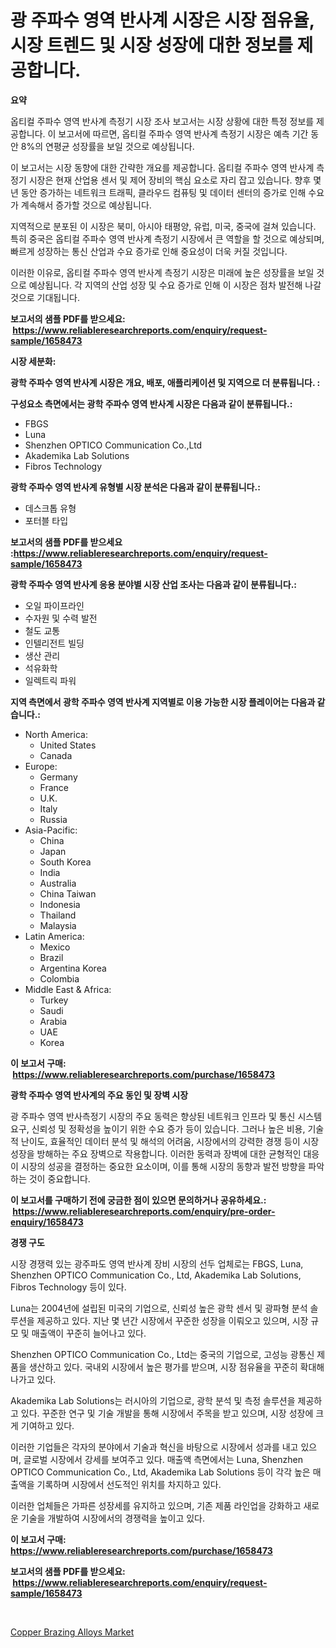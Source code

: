 <p><h1>광 주파수 영역 반사계 시장은 시장 점유율, 시장 트렌드 및 시장 성장에 대한 정보를 제공합니다.</h1></p><p><strong>요약</strong></p>
<p><p>옵티컬 주파수 영역 반사계 측정기 시장 조사 보고서는 시장 상황에 대한 특정 정보를 제공합니다. 이 보고서에 따르면, 옵티컬 주파수 영역 반사계 측정기 시장은 예측 기간 동안 8%의 연평균 성장률을 보일 것으로 예상됩니다.</p><p>이 보고서는 시장 동향에 대한 간략한 개요를 제공합니다. 옵티컬 주파수 영역 반사계 측정기 시장은 현재 산업용 센서 및 제어 장비의 핵심 요소로 자리 잡고 있습니다. 향후 몇 년 동안 증가하는 네트워크 트래픽, 클라우드 컴퓨팅 및 데이터 센터의 증가로 인해 수요가 계속해서 증가할 것으로 예상됩니다.</p><p>지역적으로 분포된 이 시장은 북미, 아시아 태평양, 유럽, 미국, 중국에 걸쳐 있습니다. 특히 중국은 옵티컬 주파수 영역 반사계 측정기 시장에서 큰 역할을 할 것으로 예상되며, 빠르게 성장하는 통신 산업과 수요 증가로 인해 중요성이 더욱 커질 것입니다.</p><p>이러한 이유로, 옵티컬 주파수 영역 반사계 측정기 시장은 미래에 높은 성장률을 보일 것으로 예상됩니다. 각 지역의 산업 성장 및 수요 증가로 인해 이 시장은 점차 발전해 나갈 것으로 기대됩니다.</p></p>
<p><strong>보고서의 샘플 PDF를 받으세요: &nbsp;<a href="https://www.reliableresearchreports.com/enquiry/request-sample/1658473">https://www.reliableresearchreports.com/enquiry/request-sample/1658473</a></strong></p>
<p><strong>시장 세분화:</strong></p>
<p><strong> 광학 주파수 영역 반사계 시장은 개요, 배포, 애플리케이션 및 지역으로 더 분류됩니다. :</strong></p>
<p><strong>구성요소 측면에서는 광학 주파수 영역 반사계 시장은 다음과 같이 분류됩니다.:</strong></p>
<p><ul><li>FBGS</li><li>Luna</li><li>Shenzhen OPTICO Communication Co.,Ltd</li><li>Akademika Lab Solutions</li><li>Fibros Technology</li></ul></p>
<p><strong> 광학 주파수 영역 반사계 유형별 시장 분석은 다음과 같이 분류됩니다.:</strong></p>
<p><ul><li>데스크톱 유형</li><li>포터블 타입</li></ul></p>
<p><strong>보고서의 샘플 PDF를 받으세요 :<a href="https://www.reliableresearchreports.com/enquiry/request-sample/1658473">https://www.reliableresearchreports.com/enquiry/request-sample/1658473</a></strong></p>
<p><strong> 광학 주파수 영역 반사계 응용 분야별 시장 산업 조사는 다음과 같이 분류됩니다.:</strong></p>
<p><ul><li>오일 파이프라인</li><li>수자원 및 수력 발전</li><li>철도 교통</li><li>인텔리전트 빌딩</li><li>생산 관리</li><li>석유화학</li><li>일렉트릭 파워</li></ul></p>
<p><strong>지역 측면에서 광학 주파수 영역 반사계 지역별로 이용 가능한 시장 플레이어는 다음과 같습니다.:</strong></p>
<p><ul>
    <li>
        North America:
        <ul>
            <li>United States</li>
            <li>Canada</li>
        </ul>
    </li>
    <li>
        Europe:
        <ul>
            <li>Germany</li>
            <li>France</li>
            <li>U.K.</li>
            <li>Italy</li>
            <li>Russia</li>
        </ul>
    </li>
    <li>
        Asia-Pacific:
        <ul>
            <li>China</li>
            <li>Japan</li>
            <li>South Korea</li>
            <li>India</li>
            <li>Australia</li>
            <li>China Taiwan</li>
            <li>Indonesia</li>
            <li>Thailand</li>
            <li>Malaysia</li>
        </ul>
    </li>
    <li>
        Latin America:
        <ul>
            <li>Mexico</li>
            <li>Brazil</li>
            <li>Argentina Korea</li>
            <li>Colombia</li>
        </ul>
    </li>
    <li>
        Middle East & Africa:
        <ul>
            <li>Turkey</li>
            <li>Saudi</li>
            <li>Arabia</li>
            <li>UAE</li>
            <li>Korea</li>
        </ul>
    </li>
    </ul></p>
<p><strong>이 보고서 구매: &nbsp;<a href="https://www.reliableresearchreports.com/purchase/1658473">https://www.reliableresearchreports.com/purchase/1658473</a></strong></p>
<p><strong>광학 주파수 영역 반사계의 주요 동인 및 장벽 시장</strong></p>
<p><p>광 주파수 영역 반사측정기 시장의 주요 동력은 향상된 네트워크 인프라 및 통신 시스템 요구, 신뢰성 및 정확성을 높이기 위한 수요 증가 등이 있습니다. 그러나 높은 비용, 기술적 난이도, 효율적인 데이터 분석 및 해석의 어려움, 시장에서의 강력한 경쟁 등이 시장 성장을 방해하는 주요 장벽으로 작용합니다. 이러한 동력과 장벽에 대한 균형적인 대응이 시장의 성공을 결정하는 중요한 요소이며, 이를 통해 시장의 동향과 발전 방향을 파악하는 것이 중요합니다.</p></p>
<p><strong>이 보고서를 구매하기 전에 궁금한 점이 있으면 문의하거나 공유하세요.: &nbsp;<a href="https://www.reliableresearchreports.com/enquiry/pre-order-enquiry/1658473">https://www.reliableresearchreports.com/enquiry/pre-order-enquiry/1658473</a></strong></p>
<p><strong>경쟁 구도</strong></p>
<p><p>시장 경쟁력 있는 광주파도 영역 반사계 장비 시장의 선두 업체로는 FBGS, Luna, Shenzhen OPTICO Communication Co., Ltd, Akademika Lab Solutions, Fibros Technology 등이 있다. </p><p>Luna는 2004년에 설립된 미국의 기업으로, 신뢰성 높은 광학 센서 및 광파형 분석 솔루션을 제공하고 있다. 지난 몇 년간 시장에서 꾸준한 성장을 이뤄오고 있으며, 시장 규모 및 매출액이 꾸준히 늘어나고 있다. </p><p>Shenzhen OPTICO Communication Co., Ltd는 중국의 기업으로, 고성능 광통신 제품을 생산하고 있다. 국내외 시장에서 높은 평가를 받으며, 시장 점유율을 꾸준히 확대해나가고 있다. </p><p>Akademika Lab Solutions는 러시아의 기업으로, 광학 분석 및 측정 솔루션을 제공하고 있다. 꾸준한 연구 및 기술 개발을 통해 시장에서 주목을 받고 있으며, 시장 성장에 크게 기여하고 있다. </p><p>이러한 기업들은 각자의 분야에서 기술과 혁신을 바탕으로 시장에서 성과를 내고 있으며, 글로벌 시장에서 강세를 보여주고 있다. 매출액 측면에서는 Luna, Shenzhen OPTICO Communication Co., Ltd, Akademika Lab Solutions 등이 각각 높은 매출액을 기록하며 시장에서 선도적인 위치를 차지하고 있다. </p><p>이러한 업체들은 가파른 성장세를 유지하고 있으며, 기존 제품 라인업을 강화하고 새로운 기술을 개발하여 시장에서의 경쟁력을 높이고 있다.</p></p>
<p><strong>이 보고서 구매: &nbsp; <a href="https://www.reliableresearchreports.com/purchase/1658473">https://www.reliableresearchreports.com/purchase/1658473</a></strong></p>
<p><strong>보고서의 샘플 PDF를 받으세요: &nbsp;<a href="https://www.reliableresearchreports.com/enquiry/request-sample/1658473">https://www.reliableresearchreports.com/enquiry/request-sample/1658473</a></strong><strong></strong></p>
<p>&nbsp;</p>
<p><p><a href="https://meowing-lemming-dd3.notion.site/Copper-Brazing-Alloys-Market-Size-Growth-Outlook-from-2024-to-2031-projecting-at-Market-s-Trends-A-530e291168734025ac5c38bd69515ea1">Copper Brazing Alloys Market</a></p></p>